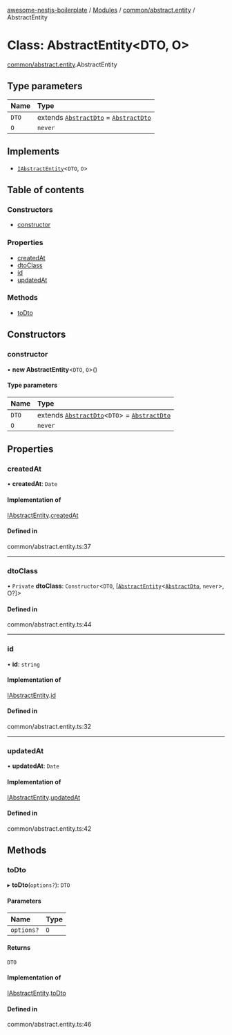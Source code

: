 [awesome-nestjs-boilerplate](../README.md) / [Modules](../modules.md) / [common/abstract.entity](../modules/common_abstract_entity.md) / AbstractEntity

# Class: AbstractEntity<DTO, O\>

[common/abstract.entity](../modules/common_abstract_entity.md).AbstractEntity

## Type parameters

| Name | Type |
| :------ | :------ |
| `DTO` | extends [`AbstractDto`](common_dto_abstract_dto.AbstractDto.md) = [`AbstractDto`](common_dto_abstract_dto.AbstractDto.md) |
| `O` | `never` |

## Implements

- [`IAbstractEntity`](../interfaces/common_abstract_entity.IAbstractEntity.md)<`DTO`, `O`\>

## Table of contents

### Constructors

- [constructor](common_abstract_entity.AbstractEntity.md#constructor)

### Properties

- [createdAt](common_abstract_entity.AbstractEntity.md#createdat)
- [dtoClass](common_abstract_entity.AbstractEntity.md#dtoclass)
- [id](common_abstract_entity.AbstractEntity.md#id)
- [updatedAt](common_abstract_entity.AbstractEntity.md#updatedat)

### Methods

- [toDto](common_abstract_entity.AbstractEntity.md#todto)

## Constructors

### constructor

• **new AbstractEntity**<`DTO`, `O`\>()

#### Type parameters

| Name | Type |
| :------ | :------ |
| `DTO` | extends [`AbstractDto`](common_dto_abstract_dto.AbstractDto.md)<`DTO`\> = [`AbstractDto`](common_dto_abstract_dto.AbstractDto.md) |
| `O` | `never` |

## Properties

### createdAt

• **createdAt**: `Date`

#### Implementation of

[IAbstractEntity](../interfaces/common_abstract_entity.IAbstractEntity.md).[createdAt](../interfaces/common_abstract_entity.IAbstractEntity.md#createdat)

#### Defined in

common/abstract.entity.ts:37

___

### dtoClass

• `Private` **dtoClass**: `Constructor`<`DTO`, [[`AbstractEntity`](common_abstract_entity.AbstractEntity.md)<[`AbstractDto`](common_dto_abstract_dto.AbstractDto.md), `never`\>, O?]\>

#### Defined in

common/abstract.entity.ts:44

___

### id

• **id**: `string`

#### Implementation of

[IAbstractEntity](../interfaces/common_abstract_entity.IAbstractEntity.md).[id](../interfaces/common_abstract_entity.IAbstractEntity.md#id)

#### Defined in

common/abstract.entity.ts:32

___

### updatedAt

• **updatedAt**: `Date`

#### Implementation of

[IAbstractEntity](../interfaces/common_abstract_entity.IAbstractEntity.md).[updatedAt](../interfaces/common_abstract_entity.IAbstractEntity.md#updatedat)

#### Defined in

common/abstract.entity.ts:42

## Methods

### toDto

▸ **toDto**(`options?`): `DTO`

#### Parameters

| Name | Type |
| :------ | :------ |
| `options?` | `O` |

#### Returns

`DTO`

#### Implementation of

[IAbstractEntity](../interfaces/common_abstract_entity.IAbstractEntity.md).[toDto](../interfaces/common_abstract_entity.IAbstractEntity.md#todto)

#### Defined in

common/abstract.entity.ts:46
